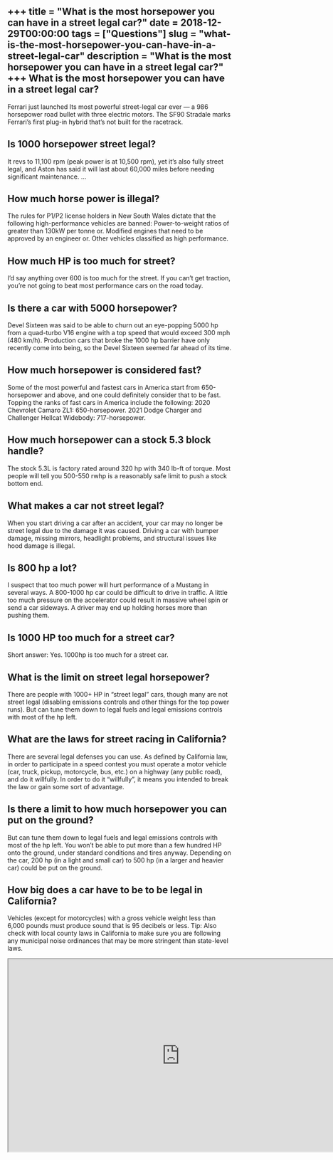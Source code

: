 +++
title = "What is the most horsepower you can have in a street legal car?"
date = 2018-12-29T00:00:00
tags = ["Questions"]
slug = "what-is-the-most-horsepower-you-can-have-in-a-street-legal-car"
description = "What is the most horsepower you can have in a street legal car?"
+++
What is the most horsepower you can have in a street legal car?
---------------------------------------------------------------

Ferrari just launched Its most powerful street-legal car ever — a 986 horsepower road bullet with three electric motors. The SF90 Stradale marks Ferrari’s first plug-in hybrid that’s not built for the racetrack.

Is 1000 horsepower street legal?
--------------------------------

It revs to 11,100 rpm (peak power is at 10,500 rpm), yet it’s also fully street legal, and Aston has said it will last about 60,000 miles before needing significant maintenance. …

How much horse power is illegal?
--------------------------------

The rules for P1/P2 license holders in New South Wales dictate that the following high-performance vehicles are banned: Power-to-weight ratios of greater than 130kW per tonne or. Modified engines that need to be approved by an engineer or. Other vehicles classified as high performance.

How much HP is too much for street?
-----------------------------------

I’d say anything over 600 is too much for the street. If you can’t get traction, you’re not going to beat most performance cars on the road today.

Is there a car with 5000 horsepower?
------------------------------------

Devel Sixteen was said to be able to churn out an eye-popping 5000 hp from a quad-turbo V16 engine with a top speed that would exceed 300 mph (480 km/h). Production cars that broke the 1000 hp barrier have only recently come into being, so the Devel Sixteen seemed far ahead of its time.

How much horsepower is considered fast?
---------------------------------------

Some of the most powerful and fastest cars in America start from 650-horsepower and above, and one could definitely consider that to be fast. Topping the ranks of fast cars in America include the following: 2020 Chevrolet Camaro ZL1: 650-horsepower. 2021 Dodge Charger and Challenger Hellcat Widebody: 717-horsepower.

How much horsepower can a stock 5.3 block handle?
-------------------------------------------------

The stock 5.3L is factory rated around 320 hp with 340 lb-ft of torque. Most people will tell you 500-550 rwhp is a reasonably safe limit to push a stock bottom end.

What makes a car not street legal?
----------------------------------

When you start driving a car after an accident, your car may no longer be street legal due to the damage it was caused. Driving a car with bumper damage, missing mirrors, headlight problems, and structural issues like hood damage is illegal.

Is 800 hp a lot?
----------------

I suspect that too much power will hurt performance of a Mustang in several ways. A 800-1000 hp car could be difficult to drive in traffic. A little too much pressure on the accelerator could result in massive wheel spin or send a car sideways. A driver may end up holding horses more than pushing them.

Is 1000 HP too much for a street car?
-------------------------------------

Short answer: Yes. 1000hp is too much for a street car.

What is the limit on street legal horsepower?
---------------------------------------------

There are people with 1000+ HP in “street legal” cars, though many are not street legal (disabling emissions controls and other things for the top power runs). But can tune them down to legal fuels and legal emissions controls with most of the hp left.

What are the laws for street racing in California?
--------------------------------------------------

There are several legal defenses you can use. As defined by California law, in order to participate in a speed contest you must operate a motor vehicle (car, truck, pickup, motorcycle, bus, etc.) on a highway (any public road), and do it willfully. In order to do it “willfully”, it means you intended to break the law or gain some sort of advantage.

Is there a limit to how much horsepower you can put on the ground?
------------------------------------------------------------------

But can tune them down to legal fuels and legal emissions controls with most of the hp left. You won’t be able to put more than a few hundred HP onto the ground, under standard conditions and tires anyway. Depending on the car, 200 hp (in a light and small car) to 500 hp (in a larger and heavier car) could be put on the ground.

How big does a car have to be to be legal in California?
--------------------------------------------------------

Vehicles (except for motorcycles) with a gross vehicle weight less than 6,000 pounds must produce sound that is 95 decibels or less. Tip: Also check with local county laws in California to make sure you are following any municipal noise ordinances that may be more stringent than state-level laws.

<iframe allow="accelerometer; autoplay; clipboard-write; encrypted-media; gyroscope; picture-in-picture" allowfullscreen="" class="__youtube_prefs__  epyt-is-override  no-lazyload" data-no-lazy="1" data-origheight="433" data-origwidth="770" data-skipgform_ajax_framebjll="" height="433" id="_ytid_47648" loading="lazy" src="https://www.youtube.com/embed/-nB_3_xUYqs?enablejsapi=1&autoplay=0&cc_load_policy=0&cc_lang_pref=&iv_load_policy=1&loop=0&modestbranding=0&rel=1&fs=1&playsinline=0&autohide=2&theme=dark&color=red&controls=1&" title="YouTube player" width="770"></iframe>